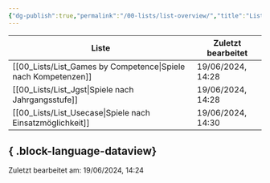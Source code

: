 ```yaml
---
{"dg-publish":true,"permalink":"/00-lists/list-overview/","title":"Listenübersicht","pinned":true,"noteIcon":"2"}
---
```


| Liste                                                             | Zuletzt bearbeitet |
| ----------------------------------------------------------------- | ------------------ |
| [[00_Lists/List_Games by Competence\|Spiele nach Kompetenzen]] | 19/06/2024, 14:28  |
| [[00_Lists/List_Jgst\|Spiele nach Jahrgangsstufe]]             | 19/06/2024, 14:28  |
| [[00_Lists/List_Usecase\|Spiele nach Einsatzmöglichkeit]]      | 19/06/2024, 14:30  |

{ .block-language-dataview}
---
Zuletzt bearbeitet am: 19/06/2024, 14:24
